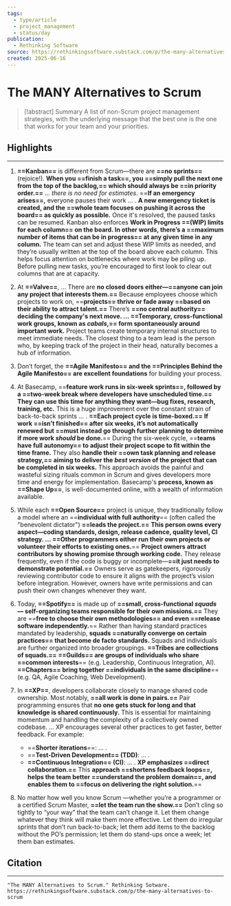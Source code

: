 ```yaml
---
tags:
  - type/article
  - project_management
  - status/day
publication:
  - Rethinking Software
source: https://rethinkingsoftware.substack.com/p/the-many-alternatives-to-scrum
created: 2025-06-16
---
```

# The MANY Alternatives to Scrum

> [!abstract] Summary
> A list of non-Scrum project management strategies, with the underlying message that the best one is the one that works for your team and your priorities.
## Highlights
---
1. **==Kanban==** is different from Scrum—there are **==no sprints==** (rejoice!). **When you ==finish a task==, you ==simply pull the next one from the top of the backlog,== which should always be ==in priority order.==** … _there is no need for estimates_. ==**If an emergency arises==,** everyone pauses their work … . **A new emergency ticket is created, and the ==whole team focuses on pushing it across the board== as quickly as possible.** Once it's resolved, the paused tasks can be resumed. Kanban also enforces **Work in Progress ==(WIP) limits for each column== on the board. In other words, there’s a ==maximum number of items that can be in progress== at any given time in any column.** The team can set and adjust these WIP limits as needed, and they’re usually written at the top of the board above each column. This helps focus attention on bottlenecks where work may be piling up. Before pulling new tasks, you’re encouraged to first look to clear out columns that are at capacity.

2. At **==Valve==**, … There are **no closed doors either—==anyone can join any project that interests them.==** Because employees choose which projects to work on, ==**projects== thrive or fade away ==based on their ability to attract talent.==** There’s **==no central authority== deciding the company's next move. … ==Temporary, cross-functional work groups, known as _cabals_,== form spontaneously around important work.** Project teams create temporary internal structures to meet immediate needs. The closest thing to a team lead is the person who, by keeping track of the project in their head, naturally becomes a hub of information.

3. Don’t forget, the **==Agile Manifesto== and the ==Principles Behind the Agile Manifesto== are excellent foundations** for building your process.

4. At Basecamp, ==**feature work runs in six-week sprints==, followed by a ==two-week break where developers have unscheduled time.== They can use this time for anything they want—bug fixes, research, training, etc.** This is a huge improvement over the constant strain of back-to-back sprints … . **==Each project cycle is time-boxed.== If work ==isn’t finished== after six weeks, it’s not automatically renewed but ==must instead go through further planning to determine if more work _should_ be done.**== During the six-week cycle, ==**teams have full autonomy== to adjust their project scope to fit within the time frame.** They also **handle their ==own task planning and release strategy,== aiming to deliver the _best version_ of the project that can be completed in six weeks.** This approach avoids the painful and wasteful sizing rituals common in Scrum and gives developers more time and energy for implementation. Basecamp's **process, known as ==Shape Up==**, is well-documented online, with a wealth of information available.

5. While each **==Open Source==** project is unique, they traditionally follow a model where an ==**individual with full authority**== (often called the "benevolent dictator") **==leads the project.==** **This person owns every aspect—coding standards, design, release cadence, quality level, CI strategy. … ==Other programmers either run their own projects or volunteer their efforts to existing ones.**== **Project owners attract contributors by showing promise through working code.** They release frequently, even if the code is buggy or incomplete—**==it just needs to demonstrate potential.==** Owners serve as gatekeepers, rigorously reviewing contributor code to ensure it aligns with the project’s vision before integration. However, owners have write permissions and can push their own changes whenever they want.

6. Today, **==Spotify==** is made up of **==small, cross-functional _squads_ — self-organizing teams responsible for their own missions.==** They are ==**free to choose their own methodologies== and even ==release software independently.**== Rather than having standard practices mandated by leadership, **squads ==naturally converge on certain practices== that become de facto standards.** Squads and individuals are further organized into broader groupings. **==Tribes are collections of squads.== ==Guilds== are groups of individuals who share ==common interests**== (e.g. Leadership, Continuous Integration, AI). **==Chapters== bring together ==individuals in the same discipline**== (e.g. QA, Agile Coaching, Web Development).

7. In **==XP==**, developers collaborate closely to manage shared code ownership. Most notably, **==all work is done in pairs.==** Pair programming ensures that **no one gets stuck for long and that knowledge is shared continuously.** This is essential for maintaining momentum and handling the complexity of a collectively owned codebase. … XP encourages several other practices to get faster, better feedback. For example:
   - ==**Shorter iterations**==: … .
   - ==**Test-Driven Development== (TDD)**: … .
   - **==Continuous Integration== (CI)**: … .
   **XP emphasizes ==direct collaboration.==** This **approach ==shortens feedback loops==, helps the team better ==understand the problem domain==, and enables them to ==focus on delivering the right solution.**==

8. No matter how well you know Scrum —whether you’re a programmer or a certified Scrum Master, **==let the team run the show.==** Don’t cling so tightly to “your way” that the team can’t change it. Let them change whatever they think will make them more effective. Let them do irregular sprints that don’t run back-to-back; let them add items to the backlog without the PO’s permission; let them do stand-ups once a week; let them ban estimates.

## Citation
---
```
"The MANY Alternatives to Scrum." Rethinking Sotware. https://rethinkingsoftware.substack.com/p/the-many-alternatives-to-scrum
```
